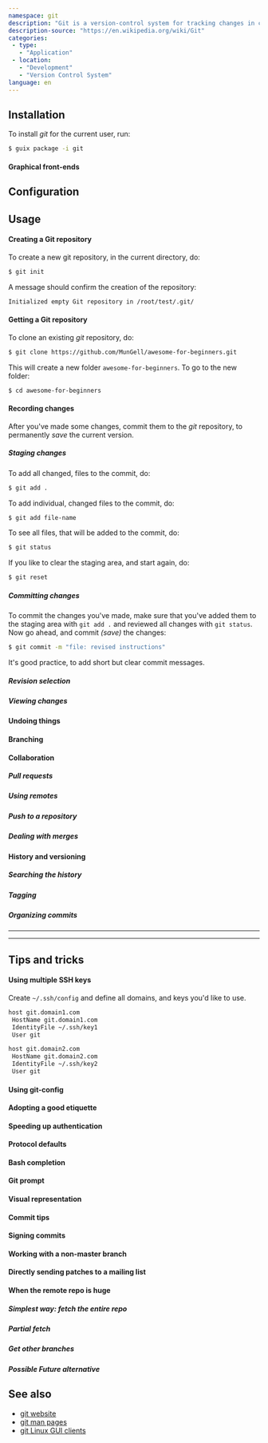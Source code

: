 ```yaml
---
namespace: git
description: "Git is a version-control system for tracking changes in computer files and coordinating work on those files among multiple people. It is primarily used for source-code management in software development, but it can be used to keep track of changes in any set of files. As a distributed revision-control system, it is aimed at speed, data integrity, and support for distributed, non-linear workflows."
description-source: "https://en.wikipedia.org/wiki/Git"
categories:
 - type:
   - "Application"
 - location:
   - "Development"
   - "Version Control System"
language: en
---
```


## Installation

To install _git_ for the current user, run:

```bash
$ guix package -i git
```

#### Graphical front-ends

## Configuration

## Usage

#### Creating a Git repository

To create a new git repository, in the current directory, do:

```bash
$ git init
```

A message should confirm the creation of the repository:

```bash
Initialized empty Git repository in /root/test/.git/
```

#### Getting a Git repository

To clone an existing _git_ repository, do:

```bash
$ git clone https://github.com/MunGell/awesome-for-beginners.git
```

This will create a new folder `awesome-for-beginners`. To go to the new folder:

```bash
$ cd awesome-for-beginners
```

#### Recording changes

After you've made some changes, commit them to the _git_ repository, to permanently _save_ the current version.

##### Staging changes

To add all changed, files to the commit, do:

```bash
$ git add .
```

To add individual, changed files to the commit, do:

```bash
$ git add file-name
```

To see all files, that will be added to the commit, do:

```bash
$ git status
```

If you like to clear the staging area, and start again, do:

```bash
$ git reset
```

##### Committing changes

To commit the changes you've made, make sure that you've added them to the staging area with `git add .` and reviewed all changes with `git status`. Now go ahead, and commit _(save)_ the changes:

```bash
$ git commit -m "file: revised instructions"
```

It's good practice, to add short but clear commit messages.

##### Revision selection

##### Viewing changes

#### Undoing things

#### Branching

#### Collaboration

##### Pull requests

##### Using remotes

##### Push to a repository

##### Dealing with merges

#### History and versioning

##### Searching the history

##### Tagging

##### Organizing commits

---
---

## Tips and tricks

#### Using multiple SSH keys

Create `~/.ssh/config` and define all domains, and keys you'd like to use.


```bash
host git.domain1.com
 HostName git.domain1.com
 IdentityFile ~/.ssh/key1
 User git

host git.domain2.com
 HostName git.domain2.com
 IdentityFile ~/.ssh/key2
 User git
```

#### Using git-config

#### Adopting a good etiquette

#### Speeding up authentication

#### Protocol defaults

#### Bash completion

#### Git prompt

#### Visual representation

#### Commit tips

#### Signing commits

#### Working with a non-master branch

#### Directly sending patches to a mailing list

#### When the remote repo is huge

##### Simplest way: fetch the entire repo

##### Partial fetch

##### Get other branches

##### Possible Future alternative

## See also

- [git website](https://git-scm.com/)
- [git man pages](https://jlk.fjfi.cvut.cz/arch/manpages/man/git.1)
- [git Linux GUI clients](https://git-scm.com/download/gui/linux)
